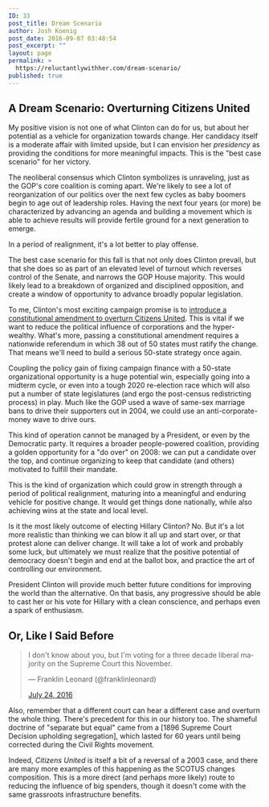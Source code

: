 ```yaml
---
ID: 33
post_title: Dream Scenario
author: Josh Koenig
post_date: 2016-09-07 03:48:54
post_excerpt: ""
layout: page
permalink: >
  https://reluctantlywithher.com/dream-scenario/
published: true
---
```

## A Dream Scenario: Overturning Citizens United

My positive vision is not one of what Clinton can do for us, but about her potential as a vehicle for organization towards change. Her candidacy itself is a moderate affair with limited upside, but I can envision her *presidency* as providing the conditions for more meaningful impacts. This is the "best case scenario" for her victory.

The neoliberal consensus which Clinton symbolizes is unraveling, just as the GOP's core coalition is coming apart. We're likely to see a lot of reorganization of our politics over the next few cycles as baby boomers begin to age out of leadership roles. Having the next four years (or more) be characterized by advancing an agenda and building a movement which is able to achieve results will provide fertile ground for a next generation to emerge.

In a period of realignment, it's a lot better to play offense.

The best case scenario for this fall is that not only does Clinton prevail, but that she does so as part of an elevated level of turnout which reverses control of the Senate, and narrows the GOP House majority. This would likely lead to a breakdown of organized and disciplined opposition, and create a window of opportunity to advance broadly popular legislation.

To me, Clinton's most exciting campaign promise is to [introduce a constitutional amendment to overturn Citizens United][1]. This is vital if we want to reduce the political influence of corporations and the hyper-wealthy. What's more, passing a constitutional amendment requires a nationwide referendum in which 38 out of 50 states must ratify the change. That means we'll need to build a serious 50-state strategy once again.

Coupling the policy gain of fixing campaign finance with a 50-state organizational opportunity is a huge potential win, especially going into a midterm cycle, or even into a tough 2020 re-election race which will also put a number of state legislatures (and ergo the post-census redistricting process) in play. Much like the GOP used a wave of same-sex marriage bans to drive their supporters out in 2004, we could use an anti-corporate-money wave to drive ours.

This kind of operation cannot be managed by a President, or even by the Democratic party. It requires a broader people-powered coalition, providing a golden opportunity for a "do over" on 2008: we can put a candidate over the top, and continue organizing to keep that candidate (and others) motivated to fulfill their mandate.

This is the kind of organization which could grow in strength through a period of political realignment, maturing into a meaningful and enduring vehicle for positive change. It would get things done nationally, while also achieving wins at the state and local level.

Is it the most likely outcome of electing Hillary Clinton? No. But it's a lot more realistic than thinking we can blow it all up and start over, or that protest alone can deliver change. It will take a lot of work and probably some luck, but ultimately we must realize that the positive potential of democracy doesn't begin and end at the ballot box, and practice the art of controlling our environment.

President Clinton will provide much better future conditions for improving the world than the alternative. On that basis, any progressive should be able to cast her or his vote for Hillary with a clean conscience, and perhaps even a spark of enthusiasm.

## Or, Like I Said Before

<blockquote class="twitter-tweet">
  <p lang="en" dir="ltr">
    I don't know about you, but I'm voting for a three decade liberal majority on the Supreme Court this November.
  </p>— Franklin Leonard (@franklinleonard) 
  
  <a href="https://twitter.com/franklinleonard/status/757316241472172032">July 24, 2016</a>
</blockquote>

Also, remember that a different court can hear a different case and overturn the whole thing. There's precedent for this in our history too. The shameful doctrine of "separate but equal" came from a [1896 Supreme Court Decision upholding segregation], which lasted for 60 years until being corrected during the Civil Rights movement.

Indeed, *Citizens United* is itself a bit of a reversal of a 2003 case, and there are many more examples of this happening as the SCOTUS changes composition. This is a more direct (and perhaps more likely) route to reducing the influence of big spenders, though it doesn't come with the same grassroots infrastructure benefits.

 [1]: http://www.slate.com/articles/news_and_politics/cover_story/2016/07/the_people_who_hate_hillary_clinton_the_most.html